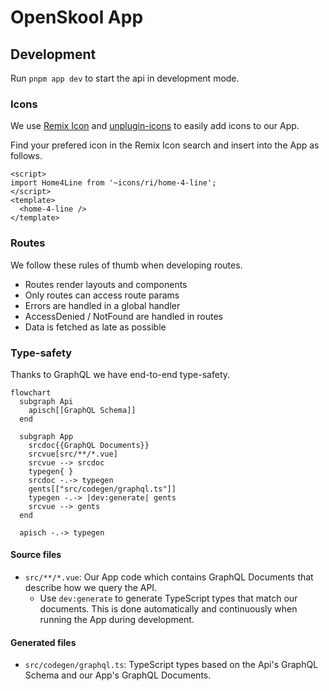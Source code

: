 # OpenSkool App

## Development

Run `pnpm app dev` to start the api in development mode.

### Icons

We use [Remix Icon](http://remixicon.com/) and [unplugin-icons](https://github.com/antfu/unplugin-icons)
to easily add icons to our App.

Find your prefered icon in the Remix Icon search and insert into the App as follows.

```vue
<script>
import Home4Line from '~icons/ri/home-4-line';
</script>
<template>
  <home-4-line />
</template>
```

### Routes

We follow these rules of thumb when developing routes.

- Routes render layouts and components
- Only routes can access route params
- Errors are handled in a global handler
- AccessDenied / NotFound are handled in routes
- Data is fetched as late as possible

### Type-safety

Thanks to GraphQL we have end-to-end type-safety.

```mermaid
flowchart
  subgraph Api
    apisch[[GraphQL Schema]]
  end

  subgraph App
    srcdoc{{GraphQL Documents}}
    srcvue[src/**/*.vue]
    srcvue --> srcdoc
    typegen{ }
    srcdoc -.-> typegen
    gents[["src/codegen/graphql.ts"]]
    typegen -.-> |dev:generate| gents
    srcvue --> gents
  end

  apisch -.-> typegen
```

#### Source files

- `src/**/*.vue`: Our App code which contains GraphQL Documents that describe how we query the API.
  - Use `dev:generate` to generate TypeScript types that match our documents. This is done automatically and continuously when running the App during development.

#### Generated files

- `src/codegen/graphql.ts`: TypeScript types based on the Api's GraphQL Schema and our App's GraphQL Documents.
